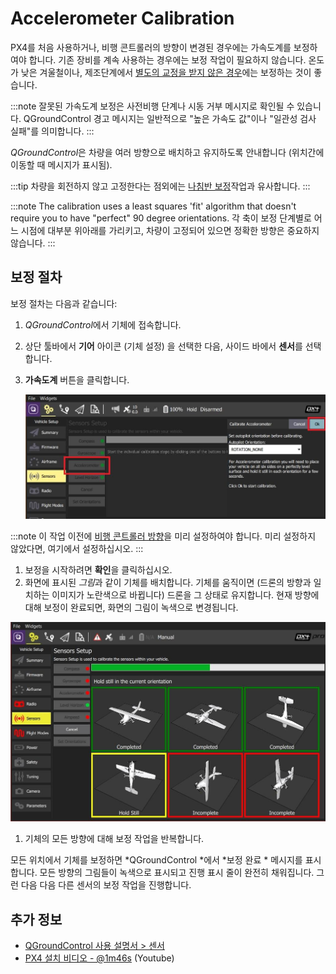 # Accelerometer Calibration

PX4를 처음 사용하거나, 비행 콘트롤러의 방향이 변경된 경우에는 가속도계를 보정하여야 합니다. 기존 장비를 계속 사용하는 경우에는 보정 작업이 필요하지 않습니다. 온도가 낮은 겨울철이나, 제조단계에서 [별도의 교정을 받지 않은 경우](../advanced_config/sensor_thermal_calibration.md)에는 보정하는 것이 좋습니다.

:::note
잘못된 가속도계 보정은 사전비행 단계나 시동 거부 메시지로 확인될 수  있습니다. QGroundControl 경고 메시지는 일반적으로 "높은 가속도 값"이나 "일관성 검사 실패"를 의미합니다.
:::

*QGroundControl*은 차량을 여러 방향으로 배치하고 유지하도록 안내합니다 (위치간에 이동할 때 메시지가 표시됨).

:::tip
차량을 회전하지 않고 고정한다는 점외에는 [나침반 보정](../config/compass.md)작업과 유사합니다.
:::

:::note
The calibration uses a least squares 'fit' algorithm that doesn't require you to have "perfect" 90 degree orientations.
각 축이 보정 단계별로 어느 시점에 대부분 위아래를 가리키고, 차량이 고정되어 있으면 정확한 방향은 중요하지 않습니다.
:::

## 보정 절차

보정 절차는 다음과 같습니다:

1. *QGroundControl*에서 기체에 접속합니다.
1. 상단 툴바에서 **기어** 아이콘 (기체 설정) 을 선택한 다음, 사이드 바에서 **센서**를 선택합니다.
1. **가속도계** 버튼을 클릭합니다.

   ![가속도계 보정](../../assets/qgc/setup/sensor/accelerometer.jpg)

:::note
이 작업 이전에 [비행 콘트롤러 방향](../config/flight_controller_orientation.md)을 미리 설정하여야 합니다. 미리 설정하지 않았다면, 여기에서 설정하십시오.
:::

1. 보정을 시작하려면 **확인**을 클릭하십시오.
1. 화면에 표시된 *그림*과 같이 기체를 배치합니다. 기체를 움직이면 (드론의 방향과 일치하는 이미지가 노란색으로 바뀝니다) 드론을 그 상태로 유지합니다. 현재 방향에 대해 보정이 완료되면, 화면의 그림이 녹색으로 변경됩니다.

  ![가속도계 보정](../../assets/qgc/setup/sensor/accelerometer_positions_px4.jpg)

1. 기체의 모든 방향에 대해 보정 작업을 반복합니다.

모든 위치에서 기체를 보정하면 *QGroundControl *에서 *보정 완료 * 메시지를 표시합니다. 모든 방향의 그림들이 녹색으로 표시되고 진행 표시 줄이 완전히 채워집니다. 그런 다음 다음 다른 센서의 보정 작업을 진행합니다.


## 추가 정보

* [QGroundControl 사용 설명서 > 센서](https://docs.qgroundcontrol.com/master/en/SetupView/sensors_px4.html#accelerometer)
* [PX4 설치 비디오 - @1m46s](https://youtu.be/91VGmdSlbo4?t=1m46s) (Youtube)
